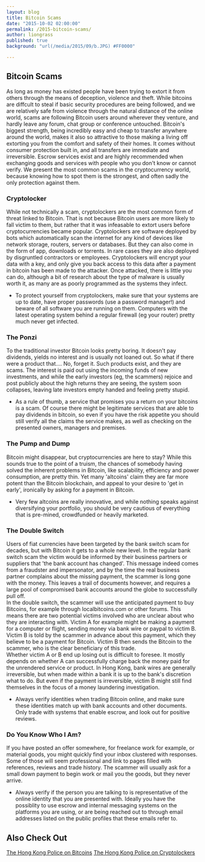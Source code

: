 ```yaml
---
layout: blog
title: Bitcoin Scams
date: "2015-10-02 02:00:00"
permalink: /2015-bitcoin-scams/
author: liongrass
published: true
background: "url(/media/2015/09/b.JPG) #FF0000"

---
```


## Bitcoin Scams

As long as money has existed people have been trying to extort it from others through the means of deception, violence and theft. While bitcoins are diffcult to steal if basic security procedures are being followed, and we are relatively safe from violence through the natural distance of the online world, scams are following Bitcoin users around wherever they venture, and hardly leave any forum, chat group or conference untouched.
Bitcoin's biggest strength, being incredibly easy and cheap to transfer anywhere around the world, makes it also so attractive to those making a living off extorting you from the comfort and safety of their homes. It comes without consumer protection built in, and all transfers are immediate and irreversible. Escrow services exist and are highly recommended when exchanging goods and services with people who you don't know or cannot verify.
We present the most common scams in the cryptocurrency world, because knowing how to spot them is the strongest, and often sadly the only protection against them.

### Cryptolocker

While not technically a scam, cryptolockers are the most common form of threat linked to Bitcoin. That is not because Bitcoin users are more likely to fall victim to them, but rather that it was infeasable to extort users before cryptocurrencies became popular. Cryptolockers are software deployed by bots which automatically scan the internet for any kind of devices like network storage, routers, servers or databases. But they can also come in the form of app, downloads or torrents. In rare cases they are also deployed by disgruntled contractors or employees.
Cryptolockers will encrypt your data with a key, and only give you back access to this data after a payment in bitcoin has been made to the attacker. Once attacked, there is little you can do, although a bit of research about the type of malware is usually worth it, as many are as poorly programmed as the systems they infect.
* To protect yourself from cryptolockers, make sure that your systems are up to date, have proper passwords (use a password manager!) and beware of all software you are running on them. Computers with the latest operating system behind a regular firewall (eg your router) pretty much never get infected.

### The Ponzi

To the traditional investor Bitcoin looks pretty boring. It doesn't pay dividends, yields no interest and is usually not loaned out. So what if there were a product that.... No, forget it. Such products exist, and they are scams. The interest is paid out using the incoming funds of new investments, and while the early investors (eg, the scammers) rejoice and post publicly about the high returns they are seeing, the system soon collapses, leaving late investors empty handed and feeling pretty stupid.
* As a rule of thumb, a service that promises you a return on your bitcoins is a scam. Of course there might be legitimate services that are able to pay dividends in bitcoin, so even if you have the risk appetite you should still verify all the claims the service makes, as well as checking on the presented owners, managers and premises.

### The Pump and Dump

Bitcoin might disappear, but cryptocurrencies are here to stay? While this sounds true to the point of a truism, the chances of somebody having solved the inherent problems in Bitcoin, like scalability, efficiency and power consumption, are pretty thin. Yet many 'altcoins' claim they are far more potent than the Bitcoin blockchain, and appeal to your desire to 'get in early', ironically by asking for a payment in Bitcoin.
* Very few altcoins are really innovative, and while nothing speaks against diversifying your portfolio, you should be very cautious of everything that is pre-mined, crowdfunded or heavily marketed.

### The Double Switch

Users of fiat currencies have been targeted by the bank switch scam for decades, but with Bitcoin it gets to a whole new level. In the regular bank switch scam the victim would be informed by their business partners or suppliers that 'the bank account has changed'. This message indeed comes from a fraudster and impersonator, and by the time the real business partner complains about the missing payment, the scammer is long gone with the money. This leaves a trail of documents however, and requires a large pool of compromised bank accounts around the globe to successfully pull off.    
In the double switch, the scammer will use the anticipated payment to buy Bitcoins, for example through localbitcoins.com or other forums. This means there are two potential victims involved who are unclear about who they are interacting with. Victim A for example might be making a payment for a computer or flight, sending money via bank wire or paypal to victim B. Victim B is told by the scammer in advance about this payment, which they believe to be a payment for Bitcoin. Victim B then sends the Bitcoin to the scammer, who is the clear beneficiary 
of this trade.    
Whether victim A or B end up losing out is difficult to foresee. It mostly depends on whether A can successfully charge back the money paid for the unrendered service or product. In Hong Kong, bank wires are generally irreversible, but when made within a bank it is up to the bank's discretion what to do. But even if the payment is irreversible, victim B might still find themselves in the focus of a money laundering investigation.
* Always verify identities when trading Bitcoin online, and make sure these identities match up with bank accounts and other documents. Only trade with systems that enable escrow, and look out for positive reviews.

### Do You Know Who I Am?

If you have posted an offer somewhere, for freelance work for example, or material goods, you might quickly find your inbox clustered with responses. Some of those will seem professional and link to pages filled with references, reviews and trade history.
The scammer will usually ask for a small down payment to begin work or mail you the goods, but they never arrive.
* Always verify if the person you are talking to is representative of the online identity that you are presented with. Ideally you have the possiblity to use escrow and internal messaging systems on the platforms you are using, or are being reached out to through email addresses listed on the public profiles that these emails refer to.

## Also Check Out

[The Hong Kong Police on Bitcoins](http://www.police.gov.hk/ppp_en/04_crime_matters/ccb/cct_04.html)
[The Hong Kong Police on Cryptolockers](http://www.police.gov.hk/offbeat/1026/eng/2076.html)
